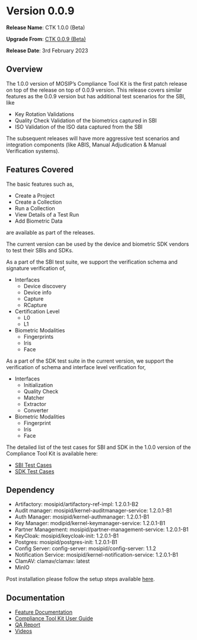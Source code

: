 # Version 0.0.9

**Release Name**: CTK 1.0.0 (Beta)

**Upgrade From**: [CTK 0.0.9 (Beta)](version-0.0.9.md)

**Release Date**: 3rd February 2023

## Overview

The 1.0.0 version of MOSIP’s Compliance Tool Kit is the first patch release on top of the release on top of 0.0.9 version. This release covers similar features as the 0.0.9 version but has additional test scenarios for the SBI, like 

* Key Rotation Validations
* Quality Check Validation of the biometrics captured in SBI
* ISO Validation of the ISO data captured from the SBI

The subsequent releases will have more aggressive test scenarios and integration components (like ABIS, Manual Adjudication & Manual Verification systems).

## Features Covered

The basic features such as,

* Create a Project
* Create a Collection
* Run a Collection
* View Details of a Test Run
* Add Biometric Data

are available as part of the releases.

The current version can be used by the device and biometric SDK vendors to test their SBIs and SDKs.

As a part of the SBI test suite, we support the verification schema and signature verification of,

* Interfaces
  * Device discovery
  * Device info
  * Capture
  * RCapture
* Certification Level
  * L0
  * L1
* Biometric Modalities
  * Fingerprints
  * Iris
  * Face

As a part of the SDK test suite in the current version, we support the verification of schema and interface level verification for,

* Interfaces
  * Initialization
  * Quality Check
  * Matcher
  * Extractor
  * Converter
* Biometric Modalities
  * Fingerprint
  * Iris
  * Face

The detailed list of the test cases for SBI and SDK in the 1.0.0 version of the Compliance Tool Kit is available here:

* [SBI Test Cases](https://github.com/mosip/mosip-compliance-toolkit/blob/1.0.0/resources/compliance\_test\_definitions\_sbi.json)
* [SDK Test Cases](https://github.com/mosip/mosip-compliance-toolkit/blob/1.0.0/resources/compliance\_test\_definitions\_sdk.json)

## Dependency

* Artifactory: mosipid/artifactory-ref-impl: 1.2.0.1-B2
* Audit manager: mosipid/kernel-auditmanager-service: 1.2.0.1-B1
* Auth Manager: mosipid/kernel-authmanager: 1.2.0.1-B1
* Key Manager: modipid/kernel-keymanager-service: 1.2.0.1-B1
* Partner Management: mosipid/partner-management-service: 1.2.0.1-B1
* KeyCloak: mosipid/keycloak-init: 1.2.0.1-B1
* Postgres: mosipid/postgres-init: 1.2.0.1-B1
* Config Server: config-server: mosipid/config-server: 1.1.2
* Notification Service: mosipid/kernel-notification-service: 1.2.0.1-B1
* ClamAV: clamav/clamav: latest
* MinIO

Post installation please follow the setup steps available [here](setup-steps-1.0.0.md).

## Documentation

* [Feature Documentation](./)
* [Compliance Tool Kit User Guide](user-guide.md)
* [QA Report](test-report-1.0.0.md)
* [Videos](https://www.youtube.com/playlist?list=PLJH-POb\_55z8YYS\_qAk\_QNBQeiQ2VrtZD)
